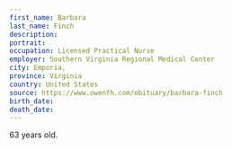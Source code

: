 ```yaml
---
first_name: Barbara
last_name: Finch
description: 
portrait: 
occupation: Licensed Practical Nurse
employer: Southern Virginia Regional Medical Center
city: Emporia, 
province: Virginia
country: United States
source: https://www.owenfh.com/obituary/barbara-finch
birth_date: 
death_date: 
---
```


63 years old.